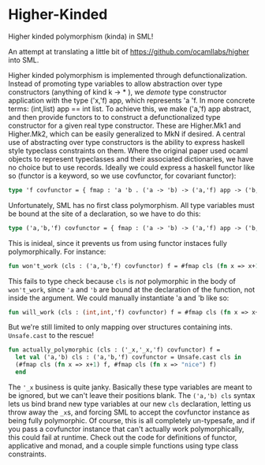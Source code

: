 # Higher-Kinded
Higher kinded polymorphism (kinda) in SML!

An attempt at translating a little bit of https://github.com/ocamllabs/higher into SML.

Higher kinded polymorphism is implemented through defunctionalization. Instead of promoting type variables to
allow abstraction over type constructors (anything of kind k -> * ), we _demote_ type constructor application 
with the type ('x,'f) app, which represents 'a 'f. In more concrete terms: (int,list) app == int list. To achieve this, we make ('a,'f) app abstract, and then provide functors to to construct a defunctionalized type constructor for a given real type constructor. These are Higher.Mk1 and Higher.Mk2, which can be easily generalized to MkN if desired. A central use of abstracting over type constructors is the ability to express haskell style typeclass constraints on them. Where the original paper used ocaml objects to represent typeclasses and their associated dictionaries, we have no choice but to use records. Ideally we could express a haskell functor like so (functor is a keyword, so we use covfunctor, for covariant functor):
```sml
type 'f covfunctor = { fmap : 'a 'b . ('a -> 'b) -> ('a,'f) app -> ('b,'f) app }
```
Unfortunately, SML has no first class polymorphism. All type variables must be bound at the site of a declaration, so we have to do this:
```sml
type ('a,'b,'f) covfunctor = { fmap : ('a -> 'b) -> ('a,'f) app -> ('b,'f) app }
```
This is inideal, since it prevents us from using functor instaces fully polymorphically. For instance:
```sml
fun won't_work (cls : ('a,'b,'f) covfunctor) f = #fmap cls (fn x => x+1) f
```
This fails to type check because `cls` is _not_ polymorphic in the body of `won't_work`, since `'a` and `'b` are bound at the declaration of the function, not inside the argument. We could manually instantiate 'a and 'b like so:
```sml
fun will_work (cls : (int,int,'f) covfunctor) f = #fmap cls (fn x => x+1) f
```
But we're still limited to only mapping over structures containing ints. `Unsafe.cast` to the rescue!
```sml
fun actually_polymorphic (cls : ('_x,'_x,'f) covfunctor) f =
  let val ('a,'b) cls : ('a,'b,'f) covfunctor = Unsafe.cast cls in
  (#fmap cls (fn x => x+1) f, #fmap cls (fn x => "nice") f)
  end
```
The `'_x` business is quite janky. Basically these type variables are meant to be ignored, but we can't leave their positions blank. The `('a,'b) cls` syntax lets us bind brand new type variables at our new `cls` declaration, letting us throw away the `_x`s, and forcing SML to accept the covfunctor instance as being fully polymorphic. Of course, this is all completely un-typesafe, and if you pass a covfunctor instance that can't actually work polymorphically, this could fail at runtime. Check out the code for definitions of functor, applicative and monad, and a couple simple functions using type class constraints.
